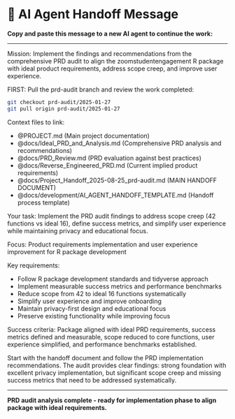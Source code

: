 # 🤖 AI Agent Handoff Message

**Copy and paste this message to a new AI agent to continue the work:**

---

Mission: Implement the findings and recommendations from the comprehensive PRD audit to align the zoomstudentengagement R package with ideal product requirements, address scope creep, and improve user experience.

FIRST: Pull the prd-audit branch and review the work completed:
```bash
git checkout prd-audit/2025-01-27
git pull origin prd-audit/2025-01-27
```

Context files to link:
- @PROJECT.md (Main project documentation)
- @docs/Ideal_PRD_and_Analysis.md (Comprehensive PRD analysis and recommendations)
- @docs/PRD_Review.md (PRD evaluation against best practices)
- @docs/Reverse_Engineered_PRD.md (Current implied product requirements)
- @docs/Project_Handoff_2025-08-25_prd-audit.md (MAIN HANDOFF DOCUMENT)
- @docs/development/AI_AGENT_HANDOFF_TEMPLATE.md (Handoff process template)

Your task: Implement the PRD audit findings to address scope creep (42 functions vs ideal 16), define success metrics, and simplify user experience while maintaining privacy and educational focus.

Focus: Product requirements implementation and user experience improvement for R package development

Key requirements:
- Follow R package development standards and tidyverse approach
- Implement measurable success metrics and performance benchmarks
- Reduce scope from 42 to ideal 16 functions systematically
- Simplify user experience and improve onboarding
- Maintain privacy-first design and educational focus
- Preserve existing functionality while improving focus

Success criteria: Package aligned with ideal PRD requirements, success metrics defined and measurable, scope reduced to core functions, user experience simplified, and performance benchmarks established.

Start with the handoff document and follow the PRD implementation recommendations. The audit provides clear findings: strong foundation with excellent privacy implementation, but significant scope creep and missing success metrics that need to be addressed systematically.

---

**PRD audit analysis complete - ready for implementation phase to align package with ideal requirements.**
